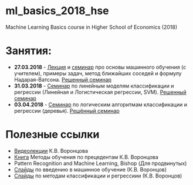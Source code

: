 # ml_basics_2018_hse
Machine Learning Basics course in Higher School of Economics (2018)

# Занятия:
* **27.03.2018** - [Лекция](https://github.com/Leensman/ml_basics_2018_hse/blob/master/Lecture_1/ML%20Basics.%20Supervised%20learning.%20KNN.pdf) и [семинар](https://github.com/Leensman/ml_basics_2018_hse/blob/master/Practice_1/KNN.ipynb) про основы машинного обучения (с учителем), примеры задач, метод ближайших соседей и формулу Надарая-Ватсона. [Решенный семинар](https://github.com/Leensman/ml_basics_2018_hse/blob/master/Practice_1/KNN-proc.ipynb)
* **31.03.2018** - [Семинар](https://github.com/Leensman/ml_basics_2018_hse/blob/master/Practice_2/Linear%20models.%20SVM.ipynb) по линейным моделям классификации и регрессии (Линейная и Логистическая регрессии, SVM). [Решенный семинар](https://github.com/Leensman/ml_basics_2018_hse/blob/master/Practice_2/Linear%20models.%20SVM%20-%20proc.ipynb)
* **03.04.2018** - [Семинар](https://github.com/Leensman/ml_basics_2018_hse/blob/master/Practice_3/Trees.ipynb) по логическим алгоритмам классификации и регрессии (деревья). [Решённый семинар](https://github.com/Leensman/ml_basics_2018_hse/blob/master/Practice_3/Trees-proc.ipynb)

# Полезные ссылки
* [Видеолекции](https://www.youtube.com/playlist?list=PLJOzdkh8T5kp99tGTEFjH_b9zqEQiiBtC) К.В. Воронцова
* [Книга](http://www.machinelearning.ru/wiki/images/6/6d/Voron-ML-1.pdf) Методы обучения по прецедентам К.В. Воронцова
* Pattern Recognition and Machine Learning, Bishop (Для продвинутых) 
* [Слайды](http://www.machinelearning.ru/wiki/images/f/fc/Voron-ML-Intro-slides.pdf) по введению в машинное обучение (К.В. Воронцов)
* [Слайды](http://www.machinelearning.ru/wiki/images/c/c3/Voron-ML-Metric-slides.pdf) по методам классификации и регрессиии (К.В. Воронцов)
